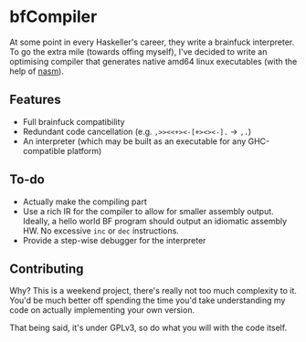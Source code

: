 # bfCompiler
At some point in every Haskeller's career,
they write a brainfuck interpreter.
To go the extra mile
(towards offing myself),
I've decided to write an optimising compiler
that generates native amd64 linux executables
(with the help of [nasm](https://nasm.us/)).

## Features
- Full brainfuck compatibility
- Redundant code cancellation
(e.g. `,>><<+><-[+><><-].` -> `,.`)
- An interpreter
(which may be built as an executable for any GHC-compatible platform)

## To-do
- Actually make the compiling part
- Use a rich IR for the compiler to allow for smaller assembly output.
Ideally, a hello world BF program should output an idiomatic assembly HW.
No excessive `inc` or `dec` instructions.
- Provide a step-wise debugger for the interpreter

## Contributing
Why?
This is a weekend project,
there's really not too much complexity to it.
You'd be much better off spending the time you'd take understanding my code
on actually implementing your own version.

That being said, it's under GPLv3, so do what you will with the code itself.
